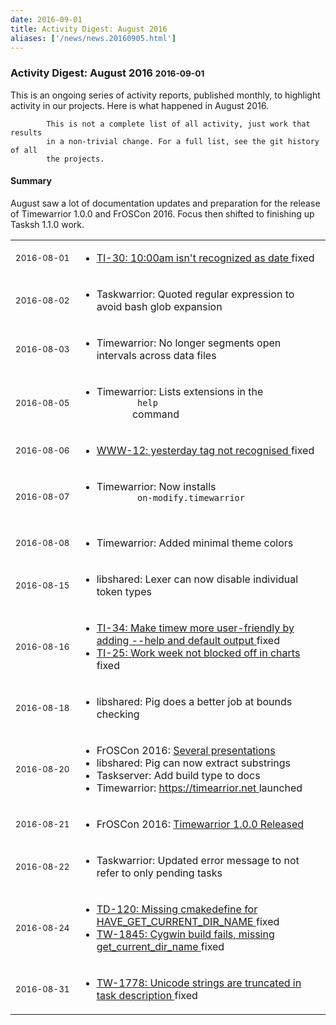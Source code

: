 ```yaml
---
date: 2016-09-01
title: Activity Digest: August 2016
aliases: ['/news/news.20160905.html']
---
```

<div class="col-md-8 main">
 <div class="row">
  <h3>
   Activity Digest: August 2016
   <small>
    2016-09-01
   </small>
  </h3>
  <p>
   This is an ongoing series of activity reports, published monthly,
            to highlight activity in our projects. Here is what happened in
            August 2016.

            This is not a complete list of all activity, just work that results
            in a non-trivial change. For a full list, see the git history of all
            the projects.
  </p>
  <div class="callout callout-info">
   <h4>
    Summary
   </h4>
   <p>
    August saw a lot of documentation updates and preparation for the
              release of Timewarrior 1.0.0 and FrOSCon 2016. Focus then shifted
              to finishing up Tasksh 1.1.0 work.
   </p>
  </div>
  <table class="table table-striped table-compact">
   <tr>
    <td style="white-space: nowrap;">
     <small>
      2016-08-01
     </small>
    </td>
    <td>
     <ul>
      <li>
       <a href="https://bug.tasktools.org/browse/TI-30">
        TI-30: 10:00am isn't recognized as date
       </a>
       fixed
      </li>
     </ul>
    </td>
   </tr>
   <tr>
    <td>
     <small>
      2016-08-02
     </small>
    </td>
    <td>
     <ul>
      <li>
       Taskwarrior: Quoted regular expression to avoid bash glob expansion
      </li>
     </ul>
    </td>
   </tr>
   <tr>
    <td>
     <small>
      2016-08-03
     </small>
    </td>
    <td>
     <ul>
      <li>
       Timewarrior: No longer segments open intervals across data files
      </li>
     </ul>
    </td>
   </tr>
   <tr>
    <td>
     <small>
      2016-08-05
     </small>
    </td>
    <td>
     <ul>
      <li>
       Timewarrior: Lists extensions in the
       <code>
        help
       </code>
       command
      </li>
     </ul>
    </td>
   </tr>
   <tr>
    <td>
     <small>
      2016-08-06
     </small>
    </td>
    <td>
     <ul>
      <li>
       <a href="https://bug.tasktools.org/browse/WWW-12">
        WWW-12: yesterday tag not recognised
       </a>
       fixed
      </li>
     </ul>
    </td>
   </tr>
   <tr>
    <td>
     <small>
      2016-08-07
     </small>
    </td>
    <td>
     <ul>
      <li>
       Timewarrior: Now installs
       <code>
        on-modify.timewarrior
       </code>
      </li>
     </ul>
    </td>
   </tr>
   <tr>
    <td>
     <small>
      2016-08-08
     </small>
    </td>
    <td>
     <ul>
      <li>
       Timewarrior: Added minimal theme colors
      </li>
     </ul>
    </td>
   </tr>
   <tr>
    <td>
     <small>
      2016-08-15
     </small>
    </td>
    <td>
     <ul>
      <li>
       libshared: Lexer can now disable individual token types
      </li>
     </ul>
    </td>
   </tr>
   <tr>
    <td>
     <small>
      2016-08-16
     </small>
    </td>
    <td>
     <ul>
      <li>
       <a href="https://bug.tasktools.org/browse/TI-34">
        TI-34: Make timew more user-friendly by adding --help and default output
       </a>
       fixed
      </li>
      <li>
       <a href="https://bug.tasktools.org/browse/TI-25">
        TI-25: Work week not blocked off in charts
       </a>
       fixed
      </li>
     </ul>
    </td>
   </tr>
   <tr>
    <td>
     <small>
      2016-08-18
     </small>
    </td>
    <td>
     <ul>
      <li>
       libshared: Pig does a better job at bounds checking
      </li>
     </ul>
    </td>
   </tr>
   <tr>
    <td>
     <small>
      2016-08-20
     </small>
    </td>
    <td>
     <ul>
      <li>
       FrOSCon 2016:
       <a href="/news/news.20160824.html">
        Several presentations
       </a>
      </li>
      <li>
       libshared: Pig can now extract substrings
      </li>
      <li>
       Taskserver: Add build type to docs
      </li>
      <li>
       Timewarrior:
       <a href="https://timewarrior.net">
        https://timearrior.net
       </a>
       launched
      </li>
     </ul>
    </td>
   </tr>
   <tr>
    <td>
     <small>
      2016-08-21
     </small>
    </td>
    <td>
     <ul>
      <li>
       FrOSCon 2016:
       <a href="/news/news.20160821.html">
        Timewarrior 1.0.0 Released
       </a>
      </li>
     </ul>
    </td>
   </tr>
   <tr>
    <td>
     <small>
      2016-08-22
     </small>
    </td>
    <td>
     <ul>
      <li>
       Taskwarrior: Updated error message to not refer to only pending tasks
      </li>
     </ul>
    </td>
   </tr>
   <tr>
    <td>
     <small>
      2016-08-24
     </small>
    </td>
    <td>
     <ul>
      <li>
       <a href="https://bug.tasktools.org/browse/TW-120">
        TD-120: Missing cmakedefine for HAVE_GET_CURRENT_DIR_NAME
       </a>
       fixed
      </li>
      <li>
       <a href="https://bug.tasktools.org/browse/TW-1845">
        TW-1845: Cygwin build fails, missing get_current_dir_name
       </a>
       fixed
      </li>
     </ul>
    </td>
   </tr>
   <tr>
    <td>
     <small>
      2016-08-31
     </small>
    </td>
    <td>
     <ul>
      <li>
       <a href="https://bug.tasktools.org/browse/TW-1778">
        TW-1778: Unicode strings are truncated in task description
       </a>
       fixed
      </li>
     </ul>
    </td>
   </tr>
  </table>
  <br/>
  <br/>
 </div>
</div>

